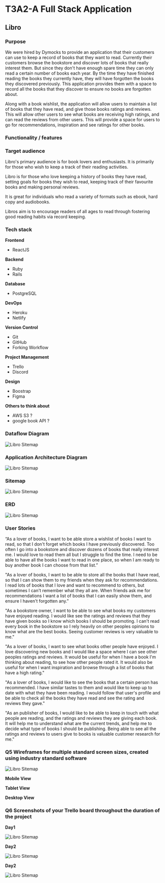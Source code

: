 # T3A2-A Full Stack Application #

## Libro ##

### Purpose ###

We were hired by Dymocks to provide an application that their customers can use to keep a record of books that they want to read. Currently their customers browse the bookstore and discover lots of books that really interest them. But since they don't have enough spare time they can only read a certain number of books each year. By the time they have finished reading the books they currently have, they will have forgotten the books they discovered previously. This application provides them with a space to record all the books that they discover to ensure no books are forgotten about. 

Along with a book wishlist, the application will allow users to maintain a list of books that they have read, and give those books ratings and reviews. This will allow other users to see what books are receiving high ratings, and can read the reviews from other users. This will provide a space for users to go for recommendations, inspiration and see ratings for other books.

### Functionality / features ###



### Target audience ###

Libro's primary audience is for book lovers and enthusiasts. It is primarily for those who wish to keep a track of their reading activities. 

Libro is for those who love keeping a history of books they have read, setting goals for books they wish to read, keeping track of their favourite books and making personal reviews. 

It is great for individuals who read a variety of formats such as ebook, hard copy and audiobooks.

Libros aim is to encourage readers of all ages to read through fostering good reading habits via record keeping. 


### Tech stack ###

**Frontend**
- ReactJS

**Backend**
- Ruby 
- Rails 

**Database**
- PostgreSQL

**DevOps** 
- Heroku 
- Netlify

**Version Control** 
- Git 
- GitHub
- Forking Workflow 

**Project Management** 
 - Trello 
 - Discord

**Design**
 - Boostrap
 - Figma 

 **Others to think about**
- AWS S3 ?
- google book API ?

### Dataflow Diagram ###

![Libro Sitemap](./img/Libro-Dataflow-Diagram.png)

### Application Architecture Diagram ###

![Libro Sitemap](./img/Libro-Application-Architecture.png)

### Sitemap ###

<!-- ![alt text](image.jpg) -->

![Libro Sitemap](./img/Libro-Sitemap.png)

### ERD ###

![Libro Sitemap](./img/ERD-Libro.png)

### User Stories ###

“As a lover of books, I want to be able store a wishlist of books I want to read, so that I don't forget which books I have previously discovered. Too often I go into a bookstore and discover dozens of books that really interest me. I would love to read them all but I struggle to find the time. I need to be able to have all the books I want to read in one place, so when I am ready to buy another book I can choose from that list.”

"As a lover of books, I want to be able to store all the books that I have read, so that I can show them to my friends when they ask for recommendations. I read lots of books that I love and want to recommend to others, but sometimes I can't remember what they all are. When friends ask me for recommendations I want a list of books that I can easily show them, and ensure I haven't forgotten any."

"As a bookstore owner, I want to be able to see what books my customers have enjoyed reading. I would like see the ratings and reviews that they have given books so I know which books I should be promoting. I can't read every book in the bookstore so I rely heavily on other peoples opinions to know what are the best books. Seeing customer reviews is very valuable to me."

"As a lover of books, I want to see what books other people have enjoyed. I love discovering new books and I would like a space where I can see other peoples ratings and reviews. It would be useful for when I have a book I'm thinking about reading, to see how other people rated it. It would also be useful for when I want inspiration and browse through a list of books that have a high rating."

"As a lover of books, I would like to see the books that a certain person has recommended. I have similar tastes to them and would like to keep up to date with what they have been reading. I would follow that user's profile and be able to check all the books they have read and see the rating and reviews they gave."

"As an publisher of books, I would like to be able to keep in touch with what people are reading, and the ratings and reviews they are giving each book. It will help me to understand what are the current trends, and help me to decide what type of books I should be publishing. Being able to see all the ratings and reviews to users give to books is valuable customer research for me."



### Q5 Wireframes for multiple standard screen sizes, created using industry standard software

![Libro Sitemap](./img/T3A2-WireFrames.png)

**Mobile View**

**Tablet View**

**Desktop View**

### Q6 Screenshots of your Trello board throughout the duration of the project

**Day1**

![Libro Sitemap](./img/day1.png)

**Day2**

![Libro Sitemap](./img/day2.png)

**Day2**

![Libro Sitemap](./img/day3.png)